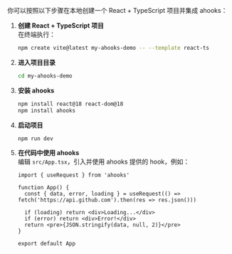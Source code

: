 你可以按照以下步骤在本地创建一个 React + TypeScript 项目并集成 ahooks：

1. **创建 React + TypeScript 项目**  
   在终端执行：

   ```sh
   npm create vite@latest my-ahooks-demo -- --template react-ts
   ```

2. **进入项目目录**

   ```sh
   cd my-ahooks-demo
   ```

3. **安装 ahooks**

   ```sh
   npm install react@18 react-dom@18
   npm install ahooks
   ```

4. **启动项目**

   ```sh
   npm run dev
   ```

5. **在代码中使用 ahooks**  
   编辑 `src/App.tsx`，引入并使用 ahooks 提供的 hook，例如：

   ```tsx
   import { useRequest } from 'ahooks'

   function App() {
     const { data, error, loading } = useRequest(() => fetch('https://api.github.com').then(res => res.json()))

     if (loading) return <div>Loading...</div>
     if (error) return <div>Error!</div>
     return <pre>{JSON.stringify(data, null, 2)}</pre>
   }

   export default App
   ```
